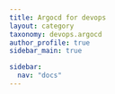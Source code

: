 ```yaml
---
title: Argocd for devops
layout: category
taxonomy: devops.argocd
author_profile: true
sidebar_main: true

sidebar:
  nav: "docs"
---
```

